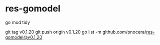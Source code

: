 # res-gomodel

go mod tidy

git tag v0.1.20
git push origin v0.1.20
go list -m github.com/pnocera/res-gomodel@v0.1.20
